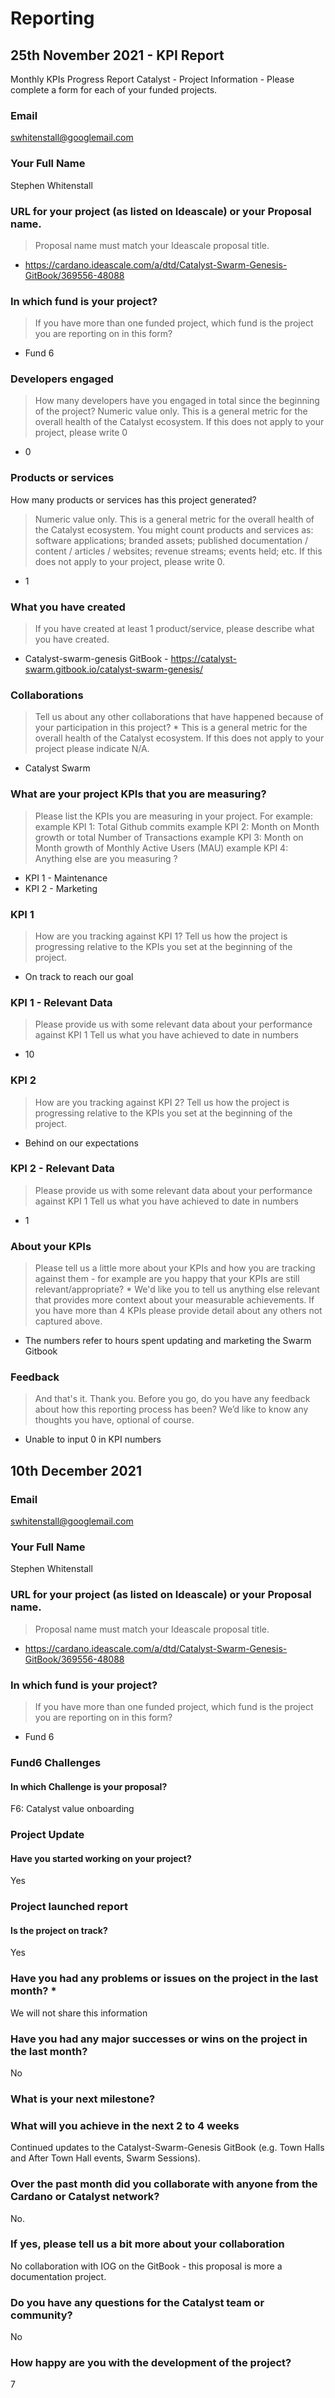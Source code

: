 # Reporting

## 25th November 2021 - KPI Report

Monthly KPIs Progress Report Catalyst - Project Information - Please complete a form for each of your funded projects.

### Email

swhitenstall@googlemail.com

### Your Full Name

Stephen Whitenstall

### URL for your project (as listed on Ideascale) or your Proposal name.

> Proposal name must match your Ideascale proposal title.

* https://cardano.ideascale.com/a/dtd/Catalyst-Swarm-Genesis-GitBook/369556-48088

### In which fund is your project?

> If you have more than one funded project, which fund is the project you are reporting on in this form?

* Fund 6

### Developers engaged

> How many developers have you engaged in total since the beginning of the project? Numeric value only. This is a general metric for the overall health of the Catalyst ecosystem. If this does not apply to your project, please write 0

* 0

### Products or services

How many products or services has this project generated?

> Numeric value only. This is a general metric for the overall health of the Catalyst ecosystem. You might count products and services as: software applications; branded assets; published documentation / content / articles / websites; revenue streams; events held; etc. If this does not apply to your project, please write 0.

* 1

### What you have created

> If you have created at least 1 product/service, please describe what you have created.

* Catalyst-swarm-genesis GitBook - https://catalyst-swarm.gitbook.io/catalyst-swarm-genesis/

### Collaborations

> Tell us about any other collaborations that have happened because of your participation in this project? \* This is a general metric for the overall health of the Catalyst ecosystem. If this does not apply to your project please indicate N/A.

* Catalyst Swarm

### What are your project KPIs that you are measuring?

> Please list the KPIs you are measuring in your project. For example: example KPI 1: Total Github commits example KPI 2: Month on Month growth or total Number of Transactions example KPI 3: Month on Month growth of Monthly Active Users (MAU) example KPI 4: Anything else are you measuring ?

* KPI 1 - Maintenance
* KPI 2 - Marketing

### KPI 1

> How are you tracking against KPI 1? Tell us how the project is progressing relative to the KPIs you set at the beginning of the project.

* On track to reach our goal

### KPI 1 - Relevant Data

> Please provide us with some relevant data about your performance against KPI 1 Tell us what you have achieved to date in numbers

* 10

### KPI 2

> How are you tracking against KPI 2? Tell us how the project is progressing relative to the KPIs you set at the beginning of the project.

* Behind on our expectations

### KPI 2 - Relevant Data

> Please provide us with some relevant data about your performance against KPI 1 Tell us what you have achieved to date in numbers

* 1

### About your KPIs

> Please tell us a little more about your KPIs and how you are tracking against them - for example are you happy that your KPIs are still relevant/appropriate? \* We'd like you to tell us anything else relevant that provides more context about your measurable achievements. If you have more than 4 KPIs please provide detail about any others not captured above.

* The numbers refer to hours spent updating and marketing the Swarm Gitbook

### Feedback

> And that's it. Thank you. Before you go, do you have any feedback about how this reporting process has been? We’d like to know any thoughts you have, optional of course.

* Unable to input 0 in KPI numbers

## 10th December 2021

### Email

swhitenstall@googlemail.com

### Your Full Name

Stephen Whitenstall

### URL for your project (as listed on Ideascale) or your Proposal name.

> Proposal name must match your Ideascale proposal title.

* https://cardano.ideascale.com/a/dtd/Catalyst-Swarm-Genesis-GitBook/369556-48088

### In which fund is your project?

> If you have more than one funded project, which fund is the project you are reporting on in this form?

* Fund 6

### Fund6 Challenges

#### In which Challenge is your proposal?

F6: Catalyst value onboarding

### Project Update

#### Have you started working on your project?&#x20;

Yes

### Project launched report&#x20;

#### Is the project on track?

Yes

### Have you had any problems or issues on the project in the last month? \*

We will not share this information

### Have you had any major successes or wins on the project in the last month?&#x20;

No

### What is your next milestone?

### What will you achieve in the next 2 to 4 weeks

&#x20;Continued updates to the Catalyst-Swarm-Genesis GitBook (e.g. Town Halls and After Town Hall events, Swarm Sessions).



### Over the past month did you collaborate with anyone from the Cardano or Catalyst network?&#x20;

No.

### If yes, please tell us a bit more about your collaboration&#x20;

No collaboration with IOG on the GitBook - this proposal is more a documentation project.

### Do you have any questions for the Catalyst team or community?

No

### How happy are you with the development of the project?

7



